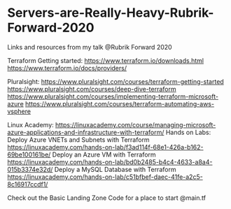 # Servers-are-Really-Heavy-Rubrik-Forward-2020
Links and resources from my talk @Rubrik Forward 2020


Terraform Getting started:
https://www.terraform.io/downloads.html
https://www.terraform.io/docs/providers/


Pluralsight:
https://www.pluralsight.com/courses/terraform-getting-started
https://www.pluralsight.com/courses/deep-dive-terraform
https://www.pluralsight.com/courses/implementing-terraform-microsoft-azure
https://www.pluralsight.com/courses/terraform-automating-aws-vsphere

Linux Academy:
https://linuxacademy.com/course/managing-microsoft-azure-applications-and-infrastructure-with-terraform/
Hands on Labs:
Deploy Azure VNETs and Subnets with Terraform
https://linuxacademy.com/hands-on-lab/f3ad114f-68e1-426a-b162-69be100161be/
Deploy an Azure VM with Terraform
https://linuxacademy.com/hands-on-lab/bd0b2485-b4c4-4633-a8a4-015b3374e32d/
Deploy a MySQL Database with Terraform
https://linuxacademy.com/hands-on-lab/c51bfbef-daec-41fe-a2c5-8c16917ccdf1/

Check out the Basic Landing Zone Code for a place to start @main.tf
